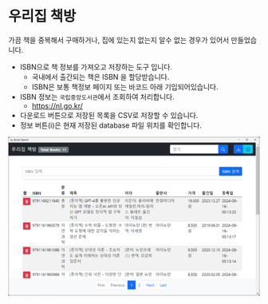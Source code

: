 # 우리집 책방

가끔 책을 중복해서 구매하거나, 집에 있는지 없는지 알수 없는 경우가 있어서 만들었습니다.

- ISBN으로 책 정보를 가져오고 저장하는 도구 입니다.
  - 국내에서 출간되는 책은 ISBN 을 할당받습니다.
  - ISBN은 보통 책정보 페이지 또는 바코드 아래 기입되어있습니다.
- ISBN 정보는 `국립중앙도서관`에서 조회하여 처리합니다.
  - <https://nl.go.kr/>
- 다운로드 버튼으로 저장된 목록을 CSV로 저장할 수 있습니다.
- 정보 버튼(i)은 현재 저장된 database 파일 위치를 확인합니다.

![Screen Shot](./screenshot.png)